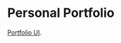 # Personal Portfolio

[Portfolio UI](https://dribbble.com/shots/15293127-Mickael-Personal-Website).
